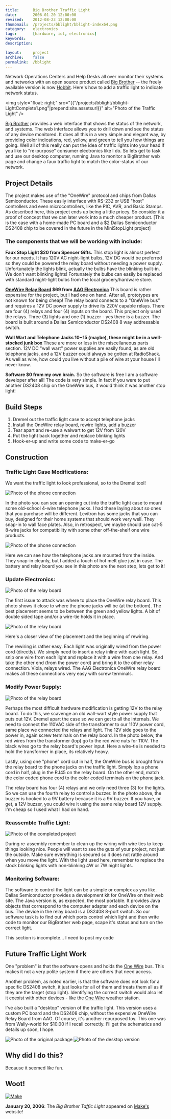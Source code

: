 ```yaml
---
title:      Big Brother Traffic Light
date:       2006-01-20 12:00:00
revised:    2012-08-23 12:00:00
thumbnail:  /projects/bblight/bblight-index64.png
category:   electronics
tags:       [hardware, iot, electronics]
keywords:
description:

layout:     project
archive:	false
permalink:  /bblight
---
```

Network Operations Centers and Help Desks all over monitor their systems
and networks with an open source product called [Big Brother][bigbrother]
-- the freely available version is now
[Hobbit][hobbit]. Here's how to add a traffic light to indicate network
status.


<img style="float: right;" src="{{"/projects/bblight/bblight-LightComplete1.png"|prepend:site.assetsurl}}" alt="Photo of the Traffic Light" />

[Big Brother][bigbrother] provides a web interface that shows the status
of the network, and systems. The web interface allows you to drill down
and see the status of any device monitored. It does all this in a very
simple and elegant way, by providing color indications, red, yellow, and
green to tell you how things are going. Well all of this really can put
the idea of traffic lights into your head if you like to "re-purpose"
consumer electronics like I do. So lets get to task and use our desktop
computer, running Java to monitor a BigBrother web page and change a
faux traffic light to match the color-status of our network.

## Project Details

The project makes use of the "OneWire" protocol and chips from Dallas
Semiconductor. These easily interface with RS-232 or USB "host"
controllers and even microcontrollers, like the PIC, AVR, and Basic
Stamps. As described here, this project ends up being a little pricey.
So  consider it a proof of concept that we can later work into a much
cheaper product. [This is the case with a home-made PC board and a $2
Dallas Semiconductor DS2408 chip to be covered in the future in the
MiniStopLight project]

### The components that we will be working with include:

**Faux Stop Light $20 from Spencer Gifts.** This stop light is almost
perfect for our needs. It has 120V AC night-light bulbs, 12V DC would be
preferred so they could be powered the relay board without needing a
power supply. Unfortunately the lights blink, actually the bulbs have
the blinking built-in. We don't want blinking lights! Fortunately the
bulbs can easily be replaced with standard night-light bulbs from the
local grocery/hardware store.

**<a href="https://www.google.com/#q=aag+electronica">OneWire Relay
Board</a> $69 from <a href="https://www.google.com/#q=aag+electronica">AAG
Electronica</a>** This board is rather expensive for the project, but I
had one on hand. After all, prototypes are not known for being cheap!
The relay board connects to a "OneWire bus" and requires a 12V DC power
supply to drive its 220V capable relays. There are four (4) relays and
four (4) inputs on the board. This project only used the relays. Three
(3) lights and one (1) buzzer - yes there is a buzzer. The board is
built around a Dallas Semiconductor DS2408 8 way addressable switch.

**Wall Wart and Telephone Jacks $10-$15 (maybe), these might be in a
well-stocked junk box** These are more or less in the miscellaneous parts
section. 12V DC "wall wart" power supplies are easily found, as are old
telephone jacks, and a 12V buzzer could always be gotten at RadioShack.
As well as wire, how could you live without a pile of wire at your house
I'll never know.

**Software $0 from my own brain.** So the software is free I am a
software developer after all! The code is very simple. In fact if you
were to put another DS2408 chip on the OneWire bus, it would think it
was another stop light!

## Build Steps

1. Dremel out the traffic light case to accept telephone jacks
2. Install the OneWire relay board, rewire lights, add a buzzer
3. Tear apart and re-use a walwart to get 12V from 120V
4. Put the light back together and replace blinking lights
5. Hook-er-up and write some code to make-er-go

## Construction

### Traffic Light Case Modifications:

We want the traffic light to look professional, so to the Dremel tool!

![Photo of the phone connection]({{"/projects/bblight/bblight-PhoneConnection1.png"|prepend:site.assetsurl}})

In the photo you can see an opening cut into the traffic light case to
mount some old-school 4-wire telephone jacks. I had these laying about
so ones that you purchase will be different. Levitron has some jacks
that you can buy, designed for their home systems that should work very
well. They snap-in to wall face plates. Also, in retrospect, we maybe
should use cat-5 8-wire jacks for compatibility with some other
off-the-shelf one wire products.

![Photo of the phone connection]({{"/projects/bblight/bblight-PhoneConnection2.png"|prepend:site.assetsurl}})

Here we can see how the telephone jacks are mounted from the inside.
They snap-in cleanly, but I added a touch of hot melt glue just in case.
The battery and relay board you see in this photo are the next step,
lets get to it!

### Update Electronics:

![Photo of the relay board]({{"/projects/bblight/bblight-RelayBoard3.png"|prepend:site.assetsurl}})

The first issue to attack was where to place the OneWire relay board.
This photo shows it close to where the phone jacks will be (at the
bottom). The best placement seems to be between the green and yellow
lights. A bit of double sided tape and/or a wire-tie holds it in place.

![Photo of the relay board]({{"/projects/bblight/bblight-RelayBoard2.png"|prepend:site.assetsurl}})

Here's a closer view of the placement and the beginning of rewiring.

The rewiring is rather easy. Each light was originally wired from the
power cord (directly). We simply need to insert a relay inline with each
light. So, snip one wire from each light and replace it with a wire from
one relay. And take the other end (from the power cord) and bring it to
the other relay connection. Viola, relays wired. The AAG Electronica
OneWire relay board makes all these connections very easy with screw
terminals.

### Modify Power Supply:

![Photo of the relay board]({{"/projects/bblight/bblight-RelayBoard1.png"|prepend:site.assetsurl}})

Perhaps the most difficult hardware modification is getting 12V to the
relay board. To do this, we scavenge an old wall-wart style power supply
that puts out 12V. Dremel apart the case so we can get to all the
internals. We need to connect the 110VAC side of the transformer to our
110V power cord, same place we connected the relays and light. The 12V
side goes to the power in, again screw terminals on the relay board. In
the photo below, the red wires from the transformer (top) go to the red
wire nuts for 110V. The black wires go to the relay board's power input.
Here a wire-tie is needed to hold the transformer in place, its
relatively heavy.

Lastly, using one "phone" cord cut in half, the OneWire bus is brought
from the relay board to the phone jacks on the traffic light. Simply lop
a phone cord in half, plug in the RJ45 on the relay board. On the other
end, match the color coded phone cord to the color coded terminals on
the phone jack.

The relay board has four (4) relays and we only need three (3) for the
lights. So we can use the fourth relay to control a buzzer. In the photo
above, the buzzer is hooked to a 9V battery because it is a 9V buzzer.
If you have, or get, a 12V buzzer, you could wire it using the same
relay board 12V supply. I'm cheap so I used what I had on hand.

### Reassemble Traffic Light:

![Photo of the completed project]({{"/projects/bblight/bblight-LightComplete1.png"|prepend:site.assetsurl}})

During re-assembly remember to clean up the wiring with wire ties to
keep things looking nice. People will want to see the guts of your
project, not just the outside. Make sure everything is secured so it
does not rattle around when you move the light. With the light used
here, remember to replace the stock blinking lights with non-blinking 4W
or 7W night lights.

### Monitoring Software:
The software to control the light can be a simple or complex as you
like. Dallas Semiconductor provides a development kit for OneWire on
their web site. The Java version is, as expected, the most portable. It
provides Java objects that correspond to the computer adapter and each
device on the bus. The device in the relay board is a DS2408 8-port
switch. So our software task is to find out which ports control which
light and then write code to monitor our BigBrother web page, scape it's
status and turn on the correct light.

This section is incomplete... I need to post my code

## Future Traffic Light Work
One "problem" is that the software opens and holds the [One
Wire][onewire] bus. This makes it not a very polite system if there are
others that need access.

Another problem, as noted earlier, is that the software does not look
for a specific DS2408 switch, it just looks for all of them and treats
them all as if they are the target (stop light). Identifying the correct
switch would also let it coexist with other devices - like the [One
Wire][onewire] weather station.

I've also built a "desktop" version of the traffic light. This version
uses a custom PC board and the DS2408 chip, without the expensive
OneWire Relay Board from AAG. Of course, it's another repurposed toy.
This one was from Wally-world for $10.00 if I recall correctly. I'll get
the schematics and details up soon, I hope.

![Photo of the original package]({{"/projects/bblight/bblight-DesktopTrafficLight01.png"|prepend:site.assetsurl}})
![Photo of the desktop version]({{"/projects/bblight/bblight-DesktopTrafficLight02.png"|prepend:site.assetsurl}})

## Why did I do this?

Because it seemed like fun.

## Woot!

[![Make](https://s0.wp.com/wp-content/themes/vip/makeblog/img/make-logo.png)][make-article]

**January 20, 2006**: The _Big Brother Taffic Light_ appeared on
[Make's][make-article] website!

 [bigbrother]: http://www.bb4.org/
 [hobbit]: http://sourceforge.net/projects/hobbitmon
 [onewire]: http://www.maxim-ic.com/1-Wire.cfm
 [make]: http://makezine.com
 [make-article]: http://makezine.com/2006/01/20/make-a-bigbrother-traffic/
